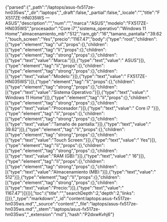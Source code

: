 {"parsed":{"_path":"/laptops/asus-fx517ze-hn035ws","_dir":"laptops","_draft":false,"_partial":false,"_locale":"","title":"FX517ZE-HN035WS — ASUS","description":"","num":"","marca":"ASUS","modelo":"FX517ZE-HN035WS","procesador":"Core i7","sistema_operativo":"Windows 11 Home","almacenamiento_mb":"512","ram_gb":"16","tamano_pantalla":"39.62","touch_screen":"Yes","precio":"1167.47","body":{"type":"root","children":[{"type":"element","tag":"ul","props":{},"children":[{"type":"element","tag":"li","props":{},"children":[{"type":"element","tag":"strong","props":{},"children":[{"type":"text","value":"Marca:"}]},{"type":"text","value":" ASUS"}]},{"type":"element","tag":"li","props":{},"children":[{"type":"element","tag":"strong","props":{},"children":[{"type":"text","value":"Modelo:"}]},{"type":"text","value":" FX517ZE-HN035WS"}]},{"type":"element","tag":"li","props":{},"children":[{"type":"element","tag":"strong","props":{},"children":[{"type":"text","value":"Sistema Operativo:"}]},{"type":"text","value":" Windows 11 Home"}]},{"type":"element","tag":"li","props":{},"children":[{"type":"element","tag":"strong","props":{},"children":[{"type":"text","value":"Procesador:"}]},{"type":"text","value":" Core i7 "}]},{"type":"element","tag":"li","props":{},"children":[{"type":"element","tag":"strong","props":{},"children":[{"type":"text","value":"Tamaño de pantalla:"}]},{"type":"text","value":" 39.62"}]},{"type":"element","tag":"li","props":{},"children":[{"type":"element","tag":"strong","props":{},"children":[{"type":"text","value":"Touch Screen:"}]},{"type":"text","value":" Yes"}]},{"type":"element","tag":"li","props":{},"children":[{"type":"element","tag":"strong","props":{},"children":[{"type":"text","value":"RAM (GB):"}]},{"type":"text","value":" 16"}]},{"type":"element","tag":"li","props":{},"children":[{"type":"element","tag":"strong","props":{},"children":[{"type":"text","value":"Almacenamiento (MB):"}]},{"type":"text","value":" 512"}]},{"type":"element","tag":"li","props":{},"children":[{"type":"element","tag":"strong","props":{},"children":[{"type":"text","value":"Precio:"}]},{"type":"text","value":" 1167.47"}]}]}],"toc":{"title":"","searchDepth":2,"depth":2,"links":[]}},"_type":"markdown","_id":"content:laptops:asus-fx517ze-hn035ws.md","_source":"content","_file":"laptops/asus-fx517ze-hn035ws.md","_stem":"laptops/asus-fx517ze-hn035ws","_extension":"md"},"hash":"P2dxwKvhj6"}